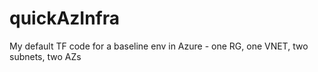 # quickAzInfra
My default TF code for a baseline env in Azure - one RG, one VNET, two subnets, two AZs
